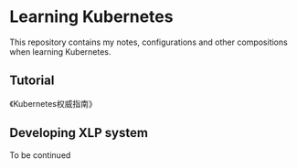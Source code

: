 # Learning Kubernetes

This repository contains my notes, configurations and other compositions when learning Kubernetes.

## Tutorial

《Kubernetes权威指南》

## Developing XLP system

To be continued
